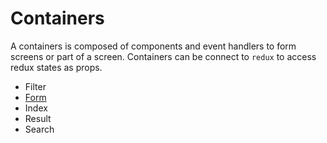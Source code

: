 # Containers

A containers is composed of components and event handlers to form screens or part of a screen. Containers can be connect to `redux` to access redux states as props.

* Filter
* [Form](/docs/containers/Form.md)
* Index
* Result
* Search
